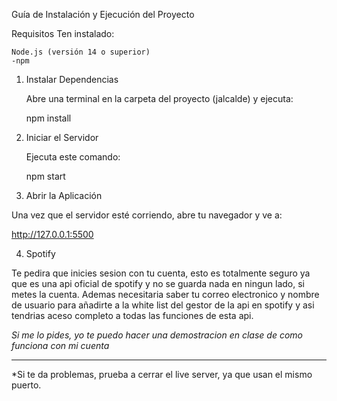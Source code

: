 Guía de Instalación y Ejecución del Proyecto


Requisitos
    Ten instalado:

    Node.js (versión 14 o superior)
    -npm

1. Instalar Dependencias

    Abre una terminal en la carpeta del proyecto (jalcalde) y ejecuta:

    npm install


2. Iniciar el Servidor

    Ejecuta este comando:

    npm start


3. Abrir la Aplicación

Una vez que el servidor esté corriendo, abre tu navegador y ve a:

http://127.0.0.1:5500


4. Spotify

Te pedira que inicies sesion con tu cuenta, esto es totalmente seguro ya que es una api oficial de spotify y no se guarda nada en ningun lado, si metes la cuenta.
Ademas necesitaria saber tu correo electronico y nombre de usuario para añadirte a la white list del gestor de la api en spotify y asi tendrias aceso completo a todas las funciones de esta api.

*Si me lo pides, yo te puedo hacer una demostracion en clase de como funciona con mi cuenta*

----------------------

*Si te da problemas, prueba a cerrar el live server, ya que usan el mismo puerto.




